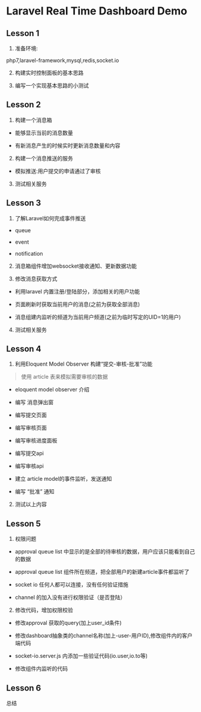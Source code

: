 # Laravel Real Time Dashboard Demo

## Lesson 1

1. 准备环境:

php7,laravel-framework,mysql,redis,socket.io

2. 构建实时控制面板的基本思路


3. 编写一个实现基本思路的小测试


## Lesson 2

1. 构建一个消息箱

- 能够显示当前的消息数量

- 有新消息产生的时候实时更新消息数量和内容

2. 构建一个消息推送的服务

- 模拟推送:用户提交的申请通过了审核

3. 测试相关服务

## Lesson 3

1. 了解Laravel如何完成事件推送

- queue

- event

- notification

2. 消息箱组件增加websocket接收通知、更新数据功能

3. 修改消息获取方式

- 利用laravel 内置注册/登陆部分，添加相关的用户功能

- 页面刷新时获取当前用户的消息(之前为获取全部消息)

- 消息组建内监听的频道为当前用户频道(之前为临时写定的UID=1的用户)

4. 测试相关服务

## Lesson 4

1. 利用Eloquent Model Observer 构建“提交-审核-批准”功能

> 使用 article 表来模拟需要审核的数据

- eloquent model observer 介绍

- 编写 消息弹出窗

- 编写提交页面

- 编写审核页面

- 编写审核进度面板

- 编写提交api

- 编写审核api

- 建立 article model的事件监听，发送通知

- 编写 “批准” 通知


2. 测试以上内容

## Lesson 5

1. 权限问题

- approval queue list 中显示的是全部的待审核的数据，用户应该只能看到自己的数据

- approval queue list 组件所在频道，把全部用户的新建article事件都监听了

- socket io 任何人都可以连接，没有任何验证措施

- channel 的加入没有进行权限验证（是否登陆）

2. 修改代码，增加权限校验

- 修改approval 获取的query(加上user_id条件)

- 修改dashboard抽象类的channel名称(加上-user-用户ID),修改组件内的客户端代码

- socket-io.server.js 内添加一些验证代码(io.user,io.to等)

- 修改组件内监听的代码

## Lesson 6

总结